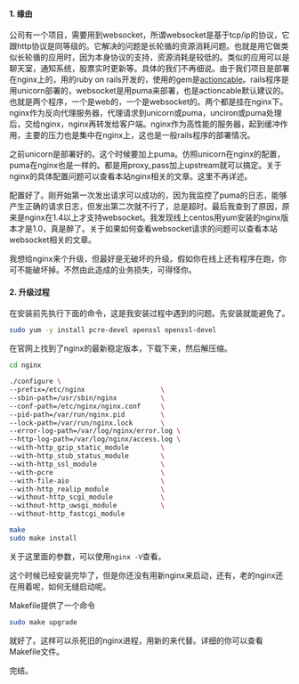 #### 1. 缘由

公司有一个项目，需要用到websocket，所谓websocket是基于tcp/ip的协议，它跟http协议是同等级的。它解决的问题是长轮循的资源消耗问题。也就是用它做类似长轮循的应用时，因为本身协议的支持，资源消耗是较低的。类似的应用可以是聊天室，通知系统，股票实时更新等。具体的我们不再细说。由于我们项目是部署在nginx上的，用的ruby on rails开发的，使用的gem是[actioncable](https://github.com/rails/actioncable)。rails程序是用unicorn部署的，websocket是用puma来部署，也是actioncable默认建议的。也就是两个程序，一个是web的，一个是websocket的。两个都是挂在nginx下。nginx作为反向代理服务器，代理请求到unicorn或puma，unciron或puma处理后，交给nginx，nginx再转发给客户端。nginx作为高性能的服务器，起到缓冲作用，主要的压力也是集中在nginx上，这也是一般rails程序的部署情况。

之前unicorn是部署好的。这个时候要加上puma。仿照unicorn在nginx的配置，puma在nginx也是一样的。都是用proxy_pass加上upstream就可以搞定。关于nginx的具体配置问题可以查看本站nginx相关的文章。这里不再详述。

配置好了。刚开始第一次发出请求可以成功的，因为我监控了puma的日志，能够产生正确的请求日志，但发出第二次就不行了，总是超时。最后我查到了原因，原来是nginx在1.4以上才支持websocket。我发现线上centos用yum安装的nginx版本才是1.0，真是醉了。关于如果如何查看websocket请求的问题可以查看本站websocket相关的文章。

我想给nginx来个升级，但最好是无破坏的升级。假如你在线上还有程序在跑，你可不能破坏掉。不然由此造成的业务损失，可得怪你。


#### 2. 升级过程

在安装前先执行下面的命令，这是我安装过程中遇到的问题。先安装就能避免了。

``` bash
sudo yum -y install pcre-devel openssl openssl-devel
```

在官网上找到了nginx的最新稳定版本，下载下来，然后解压缩。

``` bash
cd nginx

./configure \
--prefix=/etc/nginx                   \
--sbin-path=/usr/sbin/nginx           \
--conf-path=/etc/nginx/nginx.conf     \
--pid-path=/var/run/nginx.pid         \
--lock-path=/var/run/nginx.lock       \
--error-log-path=/var/log/nginx/error.log \
--http-log-path=/var/log/nginx/access.log \
--with-http_gzip_static_module        \
--with-http_stub_status_module        \
--with-http_ssl_module                \
--with-pcre                           \
--with-file-aio                       \
--with-http_realip_module             \
--without-http_scgi_module            \
--without-http_uwsgi_module           \
--without-http_fastcgi_module

make
sudo make install
```

关于这里面的参数，可以使用`nginx -V`查看。

这个时候已经安装完毕了，但是你还没有用新nginx来启动，还有，老的nginx还在用着呢，如何无缝启动呢。

Makefile提供了一个命令

``` bash
sudo make upgrade
```

就好了。这样可以杀死旧的nginx进程，用新的来代替。详细的你可以查看Makefile文件。

完结。
